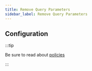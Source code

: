 ```yaml
---
title: Remove Query Parameters
sidebar_label: Remove Query Parameters
---
```


<PolicyIntro policy="remove-query-params-inbound" />

## Configuration

:::tip

Be sure to read about [policies](/docs/policies)

:::

<PolicyExample policy="remove-query-params-inbound" />

<PolicyOptions policy="remove-query-params-inbound" />
